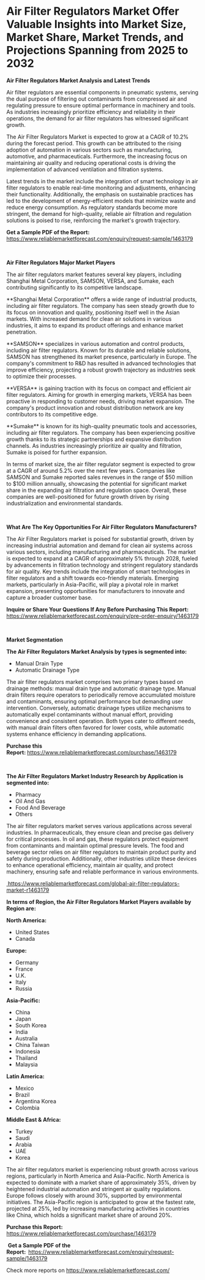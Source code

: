 <p><h1>Air Filter Regulators Market Offer Valuable Insights into Market Size, Market Share, Market Trends, and Projections Spanning from 2025 to 2032</h1></p><p><strong>Air Filter Regulators Market Analysis and Latest Trends</strong></p>
<p><p>Air filter regulators are essential components in pneumatic systems, serving the dual purpose of filtering out contaminants from compressed air and regulating pressure to ensure optimal performance in machinery and tools. As industries increasingly prioritize efficiency and reliability in their operations, the demand for air filter regulators has witnessed significant growth.</p><p>The Air Filter Regulators Market is expected to grow at a CAGR of 10.2% during the forecast period. This growth can be attributed to the rising adoption of automation in various sectors such as manufacturing, automotive, and pharmaceuticals. Furthermore, the increasing focus on maintaining air quality and reducing operational costs is driving the implementation of advanced ventilation and filtration systems.</p><p>Latest trends in the market include the integration of smart technology in air filter regulators to enable real-time monitoring and adjustments, enhancing their functionality. Additionally, the emphasis on sustainable practices has led to the development of energy-efficient models that minimize waste and reduce energy consumption. As regulatory standards become more stringent, the demand for high-quality, reliable air filtration and regulation solutions is poised to rise, reinforcing the market's growth trajectory.</p></p>
<p><strong>Get a Sample PDF of the Report:&nbsp;</strong> <a href="https://www.reliablemarketforecast.com/enquiry/request-sample/1463179?utm_campaign=3521&utm_medium=2&utm_source=Github&utm_content=ia&utm_term=09042025&utm_id=air-filter-regulators">https://www.reliablemarketforecast.com/enquiry/request-sample/1463179</a></p>
<p>&nbsp;</p>
<p><strong>Air Filter Regulators Major Market Players</strong></p>
<p><p>The air filter regulators market features several key players, including Shanghai Metal Corporation, SAMSON, VERSA, and Sumake, each contributing significantly to its competitive landscape.</p><p>**Shanghai Metal Corporation** offers a wide range of industrial products, including air filter regulators. The company has seen steady growth due to its focus on innovation and quality, positioning itself well in the Asian markets. With increased demand for clean air solutions in various industries, it aims to expand its product offerings and enhance market penetration.</p><p>**SAMSON** specializes in various automation and control products, including air filter regulators. Known for its durable and reliable solutions, SAMSON has strengthened its market presence, particularly in Europe. The company's commitment to R&D has resulted in advanced technologies that improve efficiency, projecting a robust growth trajectory as industries seek to optimize their processes.</p><p>**VERSA** is gaining traction with its focus on compact and efficient air filter regulators. Aiming for growth in emerging markets, VERSA has been proactive in responding to customer needs, driving market expansion. The company's product innovation and robust distribution network are key contributors to its competitive edge.</p><p>**Sumake** is known for its high-quality pneumatic tools and accessories, including air filter regulators. The company has been experiencing positive growth thanks to its strategic partnerships and expansive distribution channels. As industries increasingly prioritize air quality and filtration, Sumake is poised for further expansion.</p><p>In terms of market size, the air filter regulator segment is expected to grow at a CAGR of around 5.2% over the next few years. Companies like SAMSON and Sumake reported sales revenues in the range of $50 million to $100 million annually, showcasing the potential for significant market share in the expanding air filtration and regulation space. Overall, these companies are well-positioned for future growth driven by rising industrialization and environmental standards.</p></p>
<p>&nbsp;</p>
<p><strong>What Are The Key Opportunities For Air Filter Regulators Manufacturers?</strong></p>
<p><p>The Air Filter Regulators market is poised for substantial growth, driven by increasing industrial automation and demand for clean air systems across various sectors, including manufacturing and pharmaceuticals. The market is expected to expand at a CAGR of approximately 5% through 2028, fueled by advancements in filtration technology and stringent regulatory standards for air quality. Key trends include the integration of smart technologies in filter regulators and a shift towards eco-friendly materials. Emerging markets, particularly in Asia-Pacific, will play a pivotal role in market expansion, presenting opportunities for manufacturers to innovate and capture a broader customer base.</p></p>
<p><strong>Inquire or Share Your Questions If Any Before Purchasing This Report:</strong> <a href="https://www.reliablemarketforecast.com/enquiry/pre-order-enquiry/1463179?utm_campaign=3521&utm_medium=2&utm_source=Github&utm_content=ia&utm_term=09042025&utm_id=air-filter-regulators">https://www.reliablemarketforecast.com/enquiry/pre-order-enquiry/1463179</a></p>
<p>&nbsp;</p>
<p><strong>Market Segmentation</strong></p>
<p><strong>The Air Filter Regulators Market Analysis by types is segmented into:</strong></p>
<p><ul><li>Manual Drain Type</li><li>Automatic Drainage Type</li></ul></p>
<p><p>The air filter regulators market comprises two primary types based on drainage methods: manual drain type and automatic drainage type. Manual drain filters require operators to periodically remove accumulated moisture and contaminants, ensuring optimal performance but demanding user intervention. Conversely, automatic drainage types utilize mechanisms to automatically expel contaminants without manual effort, providing convenience and consistent operation. Both types cater to different needs, with manual drain filters often favored for lower costs, while automatic systems enhance efficiency in demanding applications.</p></p>
<p><strong>Purchase this Report:&nbsp;</strong><a href="https://www.reliablemarketforecast.com/purchase/1463179?utm_campaign=3521&utm_medium=2&utm_source=Github&utm_content=ia&utm_term=09042025&utm_id=air-filter-regulators">https://www.reliablemarketforecast.com/purchase/1463179</a></p>
<p>&nbsp;</p>
<p><strong>The Air Filter Regulators Market Industry Research by Application is segmented into:</strong></p>
<p><ul><li>Pharmacy</li><li>Oil And Gas</li><li>Food And Beverage</li><li>Others</li></ul></p>
<p><p>The air filter regulators market serves various applications across several industries. In pharmaceuticals, they ensure clean and precise gas delivery for critical processes. In oil and gas, these regulators protect equipment from contaminants and maintain optimal pressure levels. The food and beverage sector relies on air filter regulators to maintain product purity and safety during production. Additionally, other industries utilize these devices to enhance operational efficiency, maintain air quality, and protect machinery, ensuring safe and reliable performance in various environments.</p></p>
<p><a href="https://www.reliablemarketforecast.com/global-air-filter-regulators-market-r1463179?utm_campaign=3521&utm_medium=2&utm_source=Github&utm_content=ia&utm_term=09042025&utm_id=air-filter-regulators">&nbsp;https://www.reliablemarketforecast.com/global-air-filter-regulators-market-r1463179</a></p>
<p><strong>In terms of Region, the Air Filter Regulators Market Players available by Region are:</strong></p>
<p>
    <p> <strong> North America: </strong>
        <ul>
            <li>United States</li>
            <li>Canada</li>
        </ul>
        </p> 
    <p> <strong> Europe: </strong>
        <ul>
            <li>Germany</li>
            <li>France</li>
            <li>U.K.</li>
            <li>Italy</li>
            <li>Russia</li>
        </ul>
        </p> 
    <p> <strong> Asia-Pacific: </strong>
        <ul>
            <li>China</li>
            <li>Japan</li>
            <li>South Korea</li>
            <li>India</li>
            <li>Australia</li>
            <li>China Taiwan</li>
            <li>Indonesia</li>
            <li>Thailand</li>
            <li>Malaysia</li>
        </ul>
        </p> 
    <p> <strong> Latin America: </strong>
        <ul>
            <li>Mexico</li>
            <li>Brazil</li>
            <li>Argentina Korea</li>
            <li>Colombia</li>
        </ul>
        </p> 
    <p> <strong> Middle East & Africa: </strong>
        <ul>
            <li>Turkey</li>
            <li>Saudi</li>
            <li>Arabia</li>
            <li>UAE</li>
            <li>Korea</li>
        </ul>
    </p>
    </p>
<p><p>The air filter regulators market is experiencing robust growth across various regions, particularly in North America and Asia-Pacific. North America is expected to dominate with a market share of approximately 35%, driven by heightened industrial automation and stringent air quality regulations. Europe follows closely with around 30%, supported by environmental initiatives. The Asia-Pacific region is anticipated to grow at the fastest rate, projected at 25%, led by increasing manufacturing activities in countries like China, which holds a significant market share of around 20%.</p></p>
<p><strong>Purchase this Report: </strong><a href="https://www.reliablemarketforecast.com/purchase/1463179?utm_campaign=3521&utm_medium=2&utm_source=Github&utm_content=ia&utm_term=09042025&utm_id=air-filter-regulators">https://www.reliablemarketforecast.com/purchase/1463179</a></p>
<p>&nbsp;<strong>Get a Sample PDF of the Report:&nbsp;&nbsp;</strong><a href="https://www.reliablemarketforecast.com/enquiry/request-sample/1463179?utm_campaign=3521&utm_medium=2&utm_source=Github&utm_content=ia&utm_term=09042025&utm_id=air-filter-regulators">https://www.reliablemarketforecast.com/enquiry/request-sample/1463179</a></p>
<p><strong></strong></p>
<p>Check more reports on <a href="https://www.reliablemarketforecast.com/?utm_campaign=3521&utm_medium=2&utm_source=Github&utm_content=ia&utm_term=09042025&utm_id=air-filter-regulators">https://www.reliablemarketforecast.com/</a></p>